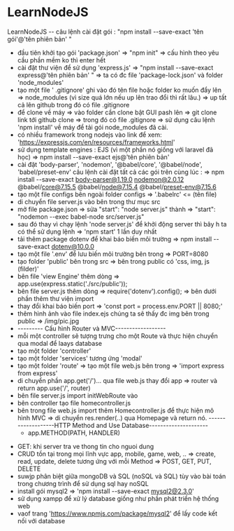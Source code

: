 # LearnNodeJS
LearnNodeJS
-- câu lệnh cài đặt gói : "npm install --save-exact 'tên gói'@'tên phiên bản' "
- đầu tiên khởi tạo gói 'package.json' => "npm init" => cấu hình theo yêu cầu phần mềm ko thì enter hết
- cài đặt thư viện để sử dụng 'express.js' => "npm install --save-exact express@'tên phiên bản' " => ta có đc file 'package-lock.json' và folder 'node_modules'
- tạo một file ' .gitignore' ghi vào đó tên file hoặc folder ko muốn đẩy lên => node_modules (vì size quá lớn nếu up lên trao đổi thì rất lâu.) => up tất cả lên github trong đó có file .gitignore
- để clone về máy => vào folder cần clone bật GUI pash lên => git clone link tới github clone => trong đó có file .gitignore => sử dụng câu lệnh 'npm install' về máy để tải gói node_modules đã cài.
- có nhiều framework trong nodejs vào link để xem: 'https://expressjs.com/en/resources/frameworks.html'
- sử dụng template engines : EJS (vì một phần nó giống với laravel đã học) => npm install --save-exact ejs@'tên phiên bản'
- cài đặt 'body-parser', 'nodemon', '@babel/core', '@babel/node', 'babel/preset-env'
  câu lệnh cài đặt tất cả các gói trên cùng lúc :
    => npm install --save-exact body-parser@1.19.0 nodemon@2.0.12 @babel/core@7.15.5 @babel/node@7.15.4 @babel/preset-env@7.15.6
- tạo một file configs bên ngoài folder configs => '.babelrc' <= (tên file) 
- di chuyển file server.js vào bên trong thư mục src
- mở file package.json => sửa "start": "node server.js" thành => "start": "nodemon --exec babel-node src/server.js"
- sau đó thay vì chạy lệnh 'node server.js' để khởi động server thì bây h ta có thể sử dụng lệnh => 'npm start' 1 lần duy nhất
- tải thêm package dotenv để khai báo biến môi trường => npm install --save-exact dotenv@10.0.0
- tạo một file '.env' để lưu biến môi trường bên trong => PORT=8080
- tạo folder 'public' bên trong src => bên trong public có 'css, img, js (filder)'
- bên file 'view Engine' thêm dòng => app.use(express.static('./src/public'));
- bên file server.js thêm dòng => require('dotenv').config(); => bên dưới phần thêm thư viện import
- thay đổi khai báo biến port => 'const port = process.env.PORT || 8080;'
- thêm hình ảnh vào file index.ejs chúng ta sẽ thấy đc img bên trong public => /img/pic.jpg
- --------- Cấu hình Router và MVC------------------
- mỗi một controller sẽ tượng trưng cho một Route và thực hiện chuyển qua modal để laays database
- tạo một folder 'controller'
- tạo một folder 'services' tương ứng 'modal'
- tạo một folder 'route' => tạo một file web.js bên trong => 'import express from express'
- di chuyển phần app.get('/')... qua file web.js thay đổi app => router và return app.use('/', router)
- bên file server.js import initWebRoute vào
- bên controller tạo file homecontroller.js
- bên trong file web.js import thêm Homecontroller.js để thực hiện mô hình MVC => di chuyển res.render(..) qua Homepage và return nó.
  -------------------HTTP Method and Use Database---------------------
  * app.METHOD(PATH, HANDLER)
+ GET: khi server tra ve thong tin cho nguoi dung
+ CRUD tồn tại trong mọi lĩnh vực app, mobile, game, web, .. => create, read, update, delete tương ứng với mỗi Method => POST, GET, PUT, DELETE
+ suwjp phân biệt giữa mongoDB và SQL (noSQL và SQL) tùy vào bài toán trong chương trình để sử dụng sql hay noSQL
+ install gói mysql2 => 'npm install --save-exact mysql2@2.3.0'
+ sử dụng xampp để xử lý database giống như phần phát triển hệ thống web
+ vaof trang 'https://www.npmjs.com/package/mysql2' để lấy code kết nối với database
